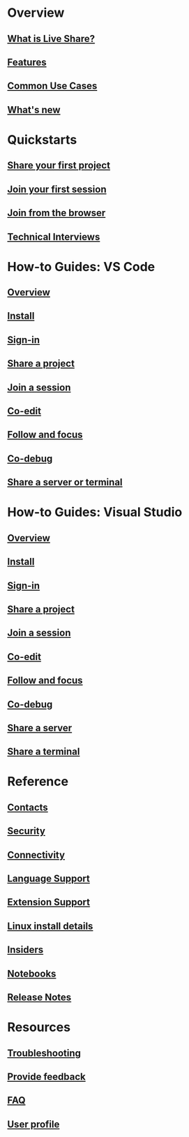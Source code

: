 <!-- markdownlint-disable MD022 MD025 -->
# Overview
## [What is Live Share?](index.md)
## [Features](overview/features.md)
## [Common Use Cases](reference/use-cases.md)
## [What's new](overview/whats-new.md)
# Quickstarts
## [Share your first project](quickstart/share.md)
## [Join your first session](quickstart/join.md)
## [Join from the browser](quickstart/browser-join.md)
## [Technical Interviews](use/technical-interviews.md)
# How-to Guides: VS Code
## [Overview](use/vscode.md)
## [Install](use/vscode.md)
## [Sign-in](use/vscode.md#sign-in-to-live-share)
## [Share a project](use/vscode.md#start-and-stop-a-session)
## [Join a session](use/vscode.md#join-and-leave-a-session)
## [Co-edit](use/vscode.md#co-editing)
## [Follow and focus](use/vscode.md#follow-along-with-a-collaborator)
## [Co-debug](use/vscode.md#co-debugging)
## [Share a server or terminal](use/vscode.md#share-servers-or-terminals)
# How-to Guides: Visual Studio
## [Overview](use/vs.md)
## [Install](use/vs.md#installation)
## [Sign-in](use/vs.md#sign-in)
## [Share a project](use/vs.md#share-a-project)
## [Join a session](use/vs.md#join-a-collaboration-session)
## [Co-edit](use/vs.md#co-editing)
## [Follow and focus](use/vs.md#following)
## [Co-debug](use/vs.md#co-debugging)
## [Share a server](use/vs.md#share-a-server)
## [Share a terminal](use/vs.md#share-a-terminal)
# Reference
## [Contacts](reference/contacts.md)
## [Security](reference/security.md)
## [Connectivity](reference/connectivity.md)
## [Language Support](reference/platform-support.md)
## [Extension Support](reference/extensions.md)
## [Linux install details](reference/linux.md)
## [Insiders](reference/insiders.md)
## [Notebooks](reference/notebooks.md)
## [Release Notes](https://aka.ms/vsls-releases)
# Resources
## [Troubleshooting](troubleshooting.md)
## [Provide feedback](support.md)
## [FAQ](faq.yml)
## [User profile](user-profile.md)
